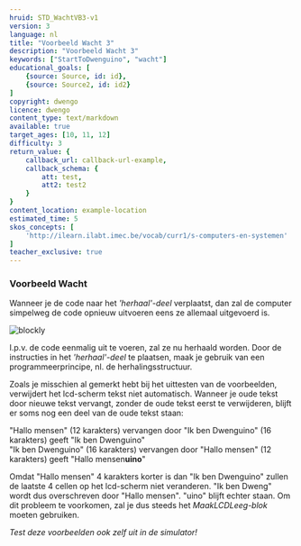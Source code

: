 ```yaml
---
hruid: STD_WachtVB3-v1
version: 3
language: nl
title: "Voorbeeld Wacht 3"
description: "Voorbeeld Wacht 3"
keywords: ["StartToDwenguino", "wacht"]
educational_goals: [
    {source: Source, id: id}, 
    {source: Source2, id: id2}
]
copyright: dwengo
licence: dwengo
content_type: text/markdown
available: true
target_ages: [10, 11, 12]
difficulty: 3
return_value: {
    callback_url: callback-url-example,
    callback_schema: {
        att: test,
        att2: test2
    }
}
content_location: example-location
estimated_time: 5
skos_concepts: [
    'http://ilearn.ilabt.imec.be/vocab/curr1/s-computers-en-systemen'
]
teacher_exclusive: true
---
```

### Voorbeeld Wacht

Wanneer je de code naar het *'herhaal'-deel* verplaatst, dan zal de computer simpelweg de code opnieuw uitvoeren eens ze allemaal uitgevoerd is.

![blockly](@learning-object/WACHTwgs3-v1/nl/3)

I.p.v. de code eenmalig uit te voeren, zal ze nu herhaald worden. Door de instructies in het *'herhaal'-deel* te plaatsen, maak je gebruik van een programmeerprincipe, nl. de herhalingsstructuur. 
  
Zoals je misschien al gemerkt hebt bij het uittesten van de voorbeelden, verwijdert het lcd-scherm tekst niet automatisch. Wanneer je oude tekst door nieuwe tekst vervangt, zonder de oude tekst eerst te verwijderen, blijft er soms nog een deel van de oude tekst staan:  

"Hallo mensen" (12 karakters) vervangen door "Ik ben Dwenguino" (16 karakters) geeft "Ik ben Dwenguino"  
"Ik ben Dwenguino" (16 karakters) vervangen door "Hallo mensen" (12 karakters) geeft "Hallo mensen**uino**"  

Omdat "Hallo mensen" 4 karakters korter is dan "Ik ben Dwenguino" zullen de laatste 4 cellen op het lcd-scherm niet veranderen. "Ik ben Dweng" wordt dus overschreven door "Hallo mensen". "uino" blijft echter staan. Om dit probleem te voorkomen, zal je dus steeds het *MaakLCDLeeg-blok* moeten gebruiken.

*Test deze voorbeelden ook zelf uit in de simulator!*

